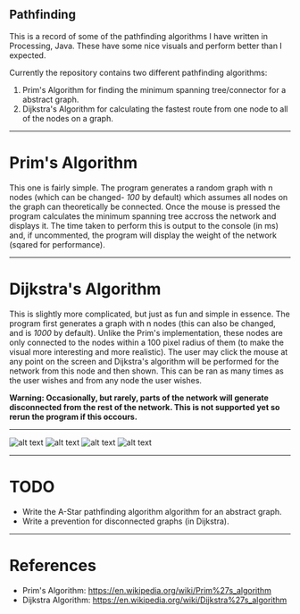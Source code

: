 ## Pathfinding
This is a record of some of the pathfinding algorithms I have written in Processing, Java.
These have some nice visuals and perform better than I expected.

Currently the repository contains two different pathfinding algorithms:
1. Prim's Algorithm for finding the minimum spanning tree/connector for a abstract graph.
2. Dijkstra's Algorithm for calculating the fastest route from one node to all of the nodes on a graph.

***

# Prim's Algorithm
This one is fairly simple. The program generates a random graph with n nodes (which can be changed- _100_ by default) which assumes all nodes on the graph can theoretically be connected. Once the mouse is pressed the program calculates the minimum spanning tree accross the network and displays it. The time taken to perform this is output to the console (in ms) and, if uncommented, the program will display the weight of the network (sqared for performance). 

***

# Dijkstra's Algorithm 
This is slightly more complicated, but just as fun and simple in essence. The program first generates a graph with n nodes (this can also be changed, and is _1000_ by default). Unlike the Prim's implementation, these nodes are only connected to the nodes within a 100 pixel radius of them (to make the visual more interesting and more realistic). The user may click the mouse at any point on the screen and Dijkstra's algorithm will be performed for the network from this node and then shown. This can be ran as many times as the user wishes and from any node the user wishes. 

**Warning: Occasionally, but rarely, parts of the network will generate disconnected from the rest of the network. This is not supported yet so rerun the program if this occours.**

***

![alt text](http://i.imgur.com/FvKMpfb.png "Pre-calculation Prim's Graph")
![alt text](http://i.imgur.com/6mGaJrz.png "Post calculation Prim's Minimum Spanning Tree")
![alt text](http://i.imgur.com/CiDPzYD.jpg "Pre-calculation Dijstra's Graph")
![alt text](http://i.imgur.com/yuCNYeZ.jpg "Post calculation Dijstra's Graph with minimum path from an arbitrary starting vertex to all other vertices")

***

# TODO
* Write the A-Star pathfinding algorithm algorithm for an abstract graph.
* Write a prevention for disconnected graphs (in Dijkstra).

***

# References

* Prim's Algorithm: https://en.wikipedia.org/wiki/Prim%27s_algorithm
* Dijkstra Algorithm: https://en.wikipedia.org/wiki/Dijkstra%27s_algorithm

